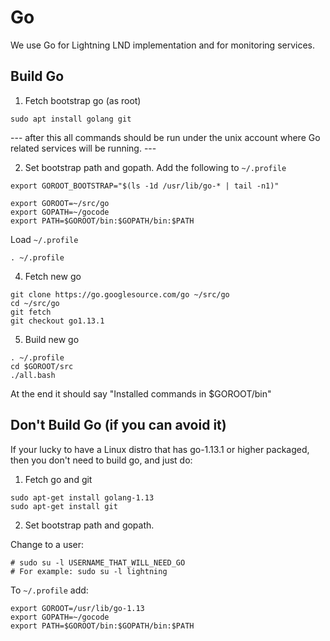 # Go

We use Go for Lightning LND implementation and for monitoring services.


## Build Go

1. Fetch bootstrap go (as root)

```
sudo apt install golang git
```


--- after this all commands should be run under the unix account where Go related services will be running. ---

2. Set bootstrap path and gopath. Add the following to `~/.profile`

```
export GOROOT_BOOTSTRAP="$(ls -1d /usr/lib/go-* | tail -n1)"

export GOROOT=~/src/go
export GOPATH=~/gocode
export PATH=$GOROOT/bin:$GOPATH/bin:$PATH
```

Load `~/.profile`
```
. ~/.profile
```

4. Fetch new go
```
git clone https://go.googlesource.com/go ~/src/go
cd ~/src/go
git fetch
git checkout go1.13.1
```

5. Build new go
```
. ~/.profile
cd $GOROOT/src
./all.bash
```
At the end it should say "Installed commands in $GOROOT/bin"



## Don't Build Go (if you can avoid it)

If your lucky to have a Linux distro that has go-1.13.1 or higher packaged, then you don't need to build go, and just do:

1. Fetch go and git
```
sudo apt-get install golang-1.13
sudo apt-get install git
```

2. Set bootstrap path and gopath.

Change to a user:
```
# sudo su -l USERNAME_THAT_WILL_NEED_GO
# For example: sudo su -l lightning
```

To `~/.profile` add:
```
export GOROOT=/usr/lib/go-1.13
export GOPATH=~/gocode
export PATH=$GOROOT/bin:$GOPATH/bin:$PATH
```



